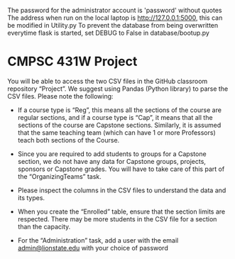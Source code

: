 The password for the administrator account is 'password' without quotes
The address when run on the local laptop is http://127.0.0.1:5000, this can be modified in Utility.py
To prevent the database from being overwritten everytime flask is started, set DEBUG to False in database/bootup.py

# CMPSC 431W Project

You will be able to access the two CSV files in the GitHub classroom repository “Project”. We suggest using Pandas (Python library) to parse the CSV files. Please note the following:

* If a course type is “Reg”, this means all the sections of the course are regular sections, and if a course type is “Cap”, it means that all the sections of the course are Capstone sections. Similarly, it is assumed that the same teaching team (which can have 1 or more Professors) teach both sections of the Course.

* Since you are required to add students to groups for a Capstone section, we do not have any data for Capstone groups, projects, sponsors 
or Capstone grades. You will have to take care of this part of the “OrganizingTeams” task.
* Please inspect the columns in the CSV files to understand the data and its types.
* When you create the “Enrolled” table, ensure that the section limits are respected. There may be more students in the CSV file for a section than the capacity.
* For the “Administration” task, add a user with the email admin@lionstate.edu with your choice of password
